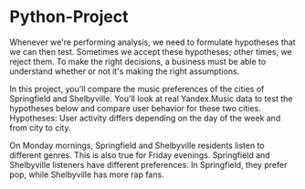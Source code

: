# Python-Project
Whenever we're performing analysis, we need to formulate hypotheses that we can then test. Sometimes we accept these hypotheses; other times, we reject them. To make the right decisions, a business must be able to understand whether or not it's making the right assumptions.

In this project, you'll compare the music preferences of the cities of Springfield and Shelbyville. You'll look at real Yandex.Music data to test the hypotheses below and compare user behavior for these two cities.
Hypotheses: User activity differs depending on the day of the week and from city to city.

On Monday mornings, Springfield and Shelbyville residents listen to different genres. This is also true for Friday evenings.
Springfield and Shelbyville listeners have different preferences. In Springfield, they prefer pop, while Shelbyville has more rap fans.
